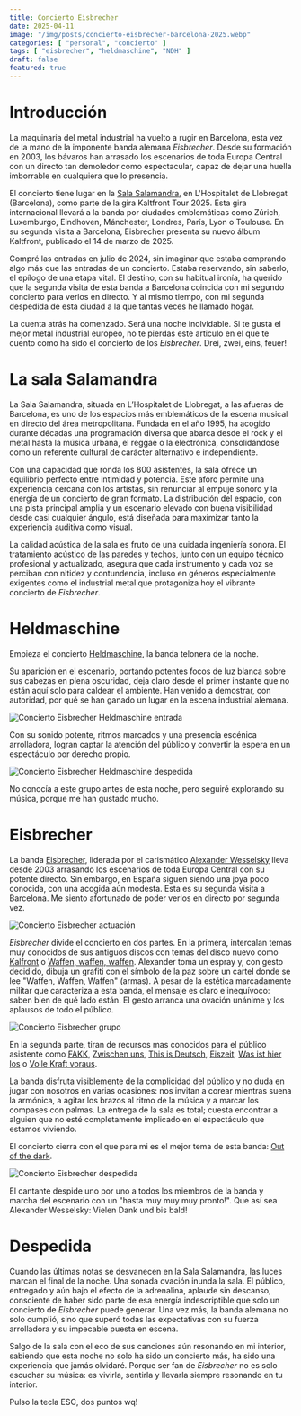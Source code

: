 ```yaml
---
title: Concierto Eisbrecher
date: 2025-04-11
image: "/img/posts/concierto-eisbrecher-barcelona-2025.webp"
categories: [ "personal", "concierto" ]
tags: [ "eisbrecher", "heldmaschine", "NDH" ]
draft: false
featured: true
---
```


# Introducción

La maquinaria del metal industrial ha vuelto a rugir en Barcelona, esta vez de la mano de la imponente banda alemana *Eisbrecher*. Desde su formación en 2003, los bávaros han arrasado los escenarios de toda Europa Central con un directo tan demoledor como espectacular, capaz de dejar una huella imborrable en cualquiera que lo presencia.

El concierto tiene lugar en la [Sala Salamandra](https://www.salamandra.cat/), en L'Hospitalet de Llobregat (Barcelona), como parte de la gira Kaltfront Tour 2025. Esta gira internacional llevará a la banda por ciudades emblemáticas como Zúrich, Luxemburgo, Eindhoven, Mánchester, Londres, París, Lyon o Toulouse. En su segunda visita a Barcelona, Eisbrecher presenta su nuevo álbum Kaltfront, publicado el 14 de marzo de 2025.

Compré las entradas en julio de 2024, sin imaginar que estaba comprando algo más que las entradas de un concierto. Estaba reservando, sin saberlo, el epílogo de una etapa vital. El destino, con su habitual ironía, ha querido que la segunda visita de esta banda a Barcelona coincida con mi segundo concierto para verlos en directo. Y al mismo tiempo, con mi segunda despedida de esta ciudad a la que tantas veces he llamado hogar.

La cuenta atrás ha comenzado. Será una noche inolvidable. Si te gusta el mejor metal industrial europeo, no te pierdas este articulo en el que te cuento como ha sido el concierto de los *Eisbrecher*. Drei, zwei, eins, feuer!

# La sala Salamandra

La Sala Salamandra, situada en L’Hospitalet de Llobregat, a las afueras de Barcelona, es uno de los espacios más emblemáticos de la escena musical en directo del área metropolitana. Fundada en el año 1995, ha acogido durante décadas una programación diversa que abarca desde el rock y el metal hasta la música urbana, el reggae o la electrónica, consolidándose como un referente cultural de carácter alternativo e independiente.

Con una capacidad que ronda los 800 asistentes, la sala ofrece un equilibrio perfecto entre intimidad y potencia. Este aforo permite una experiencia cercana con los artistas, sin renunciar al empuje sonoro y la energía de un concierto de gran formato. La distribución del espacio, con una pista principal amplia y un escenario elevado con buena visibilidad desde casi cualquier ángulo, está diseñada para maximizar tanto la experiencia auditiva como visual.

La calidad acústica de la sala es fruto de una cuidada ingeniería sonora. El tratamiento acústico de las paredes y techos, junto con un equipo técnico profesional y actualizado, asegura que cada instrumento y cada voz se perciban con nitidez y contundencia, incluso en géneros especialmente exigentes como el industrial metal que protagoniza hoy el vibrante concierto de *Eisbrecher*.

# Heldmaschine

Empieza el concierto [Heldmaschine](https://www.heldmaschine.de/), la banda telonera de la noche.

Su aparición en el escenario, portando potentes focos de luz blanca sobre sus cabezas en plena oscuridad, deja claro desde el primer instante que no están aquí solo para caldear el ambiente. Han venido a demostrar, con autoridad, por qué se han ganado un lugar en la escena industrial alemana.

![Concierto Eisbrecher Heldmaschine entrada](/img/eisbrecher-concert-heldmaschine-entrada.webp)

Con su sonido potente, ritmos marcados y una presencia escénica arrolladora, logran captar la atención del público y convertir la espera en un espectáculo por derecho propio.

![Concierto Eisbrecher Heldmaschine despedida](/img/eisbrecher-concert-heldmaschine-despedida.webp)

No conocía a este grupo antes de esta noche, pero seguiré explorando su música, porque me han gustado mucho.

# Eisbrecher

La banda [Eisbrecher](https://www.eis-brecher.com/), liderada por el carismático [Alexander Wesselsky](https://en.wikipedia.org/wiki/Alexander_Wesselsky) lleva desde 2003 arrasando los escenarios de toda Europa Central con su potente directo. Sin embargo, en España siguen siendo una joya poco conocida, con una acogida aún modesta. Esta es su segunda visita a Barcelona. Me siento afortunado de poder verlos en directo por segunda vez.

![Concierto Eisbrecher actuación](/img/eisbrecher-concert-actuacion.webp)

*Eisbrecher* divide el concierto en dos partes. En la primera, intercalan temas muy conocidos de sus antiguos discos con temas del disco nuevo como [Kalfront](https://www.youtube.com/watch?v=Y-DxNfzTn6k) o [Waffen, waffen, waffen](https://www.youtube.com/watch?v=awCb58RVL70). Alexander toma un espray y, con gesto decidido, dibuja un grafiti con el símbolo de la paz sobre un cartel donde se lee "Waffen, Waffen, Waffen" (armas). A pesar de la estética marcadamente militar que caracteriza a esta banda, el mensaje es claro e inequívoco: saben bien de qué lado están. El gesto arranca una ovación unánime y los aplausos de todo el público.

![Concierto Eisbrecher grupo](/img/eisbrecher-concert-grupo.webp)

En la segunda parte, tiran de recursos mas conocidos para el público asistente como [FAKK](https://www.youtube.com/watch?v=yNXMs_y7n9c), [Zwischen uns](https://www.youtube.com/watch?v=RVTvrzjQAGY), [This is Deutsch](https://www.youtube.com/watch?v=X-BleA27TXQ), [Eiszeit](https://www.youtube.com/watch?v=PjXAGORF9JI), [Was ist hier los](https://www.youtube.com/watch?v=8N5u3Mxo3lE) o [Volle Kraft voraus](https://www.youtube.com/watch?v=llWE-sWGFMc).

La banda disfruta visiblemente de la complicidad del público y no duda en jugar con nosotros en varias ocasiones: nos invitan a corear mientras suena la armónica, a agitar los brazos al ritmo de la música y a marcar los compases con palmas. La entrega de la sala es total; cuesta encontrar a alguien que no esté completamente implicado en el espectáculo que estamos viviendo.

El concierto cierra con el que para mi es el mejor tema de esta banda: [Out of the dark](https://www.youtube.com/watch?v=fLXPULlaQD0&rco=1).

![Concierto Eisbrecher despedida](/img/eisbrecher-concert-despedida.webp)

El cantante despide uno por uno a todos los miembros de la banda y marcha del escenario con un "hasta muy muy muy pronto!". Que así sea Alexander Wesselsky: Vielen Dank und bis bald!

# Despedida

Cuando las últimas notas se desvanecen en la Sala Salamandra, las luces marcan el final de la noche. Una sonada ovación inunda la sala. El público, entregado y aún bajo el efecto de la adrenalina, aplaude sin descanso, consciente de haber sido parte de esa energía indescriptible que solo un concierto de *Eisbrecher* puede generar. Una vez más, la banda alemana no solo cumplió, sino que superó todas las expectativas con su fuerza arrolladora y su impecable puesta en escena.

Salgo de la sala con el eco de sus canciones aún resonando en mi interior, sabiendo que esta noche no solo ha sido un concierto más, ha sido una experiencia que jamás olvidaré. Porque ser fan de *Eisbrecher* no es solo escuchar su música: es vivirla, sentirla y llevarla siempre resonando en tu interior.

Pulso la tecla ESC, dos puntos wq!
